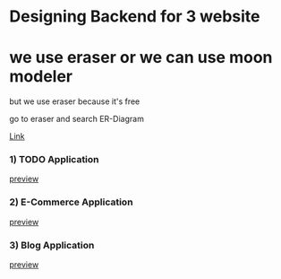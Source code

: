 # Designing Backend for 3 website

# we use eraser or we can use moon modeler

but we use eraser because it's free

go to eraser and search ER-Diagram

[Link](https://app.eraser.io/workspace/VItKkuh1QNeX9UpBQ7SF?origin=share)

### 1) TODO Application
[preview](![image](https://github.com/user-attachments/assets/4ad3d261-b85d-4250-8786-1677d8fed706))

### 2) E-Commerce Application
[preview](![image](https://github.com/user-attachments/assets/522a1067-f9c6-4389-be16-a3874bc46354))

### 3) Blog Application
[preview]()

